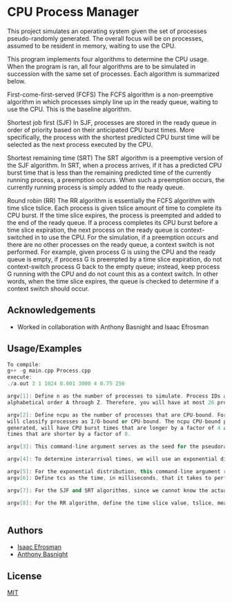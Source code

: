
# CPU Process Manager

This project simulates an operating system given the set of processes pseudo-randomly generated. The overall focus will be on processes, assumed to be resident in memory, waiting to use the CPU.

This program implements four algorithms to determine the CPU usage. When the program is ran, all four algorithms are to be simulated in succession with the same set of processes. Each algorithm is summarized below.

First-come-first-served (FCFS)
The FCFS algorithm is a non-preemptive algorithm in which processes simply line up in the ready
queue, waiting to use the CPU. This is the baseline algorithm.

Shortest job first (SJF)
In SJF, processes are stored in the ready queue in order of priority based on their anticipated CPU burst times. More specifically, the process with the shortest predicted CPU burst time will be
selected as the next process executed by the CPU.

Shortest remaining time (SRT)
The SRT algorithm is a preemptive version of the SJF algorithm. In SRT, when a process arrives, if it has a predicted CPU burst time that is less than the remaining predicted time of the currently
running process, a preemption occurs. When such a preemption occurs, the currently running process is simply added to the ready queue.

Round robin (RR)
The RR algorithm is essentially the FCFS algorithm with time slice tslice. Each process is given tslice amount of time to complete its CPU burst. If the time slice expires, the process is preempted and added to the end of the ready queue.
If a process completes its CPU burst before a time slice expiration, the next process on the ready queue is context-switched in to use the CPU.
For the simulation, if a preemption occurs and there are no other processes on the ready queue,
a context switch is not performed. For example, given process G is using the CPU and the ready
queue is empty, if process G is preempted by a time slice expiration, do not context-switch process G back to the empty queue; instead, keep process G running with the CPU and do not count this as a context switch. In other words, when the time slice expires, the queue is checked to determine if a context switch should occur.

## Acknowledgements

 - Worked in collaboration with Anthony Basnight and Isaac Efrosman
## Usage/Examples

```c++
To compile:
g++ -g main.cpp Process.cpp
execute:
./a.out 3 1 1024 0.001 3000 4 0.75 256

argv[1]: Define n as the number of processes to simulate. Process IDs are assigned in
alphabetical order A through Z. Therefore, you will have at most 26 processes to simulate.

argv[2]: Define ncpu as the number of processes that are CPU-bound. For this project, we
will classify processes as I/O-bound or CPU-bound. The ncpu CPU-bound processes, when
generated, will have CPU burst times that are longer by a factor of 4 and will have I/O burst
times that are shorter by a factor of 8.

argv[3]: This command-line argument serves as the seed for the pseudorandom number sequence. To ensure predictability and repeatability, I use srand48() with this given seed before simulating each scheduling algorithm and drand48() to obtain the next value in the range [0.0, 1.0).

argv[4]: To determine interarrival times, we will use an exponential distribution; therefore, this command-line argument is parameter λ. Remember that 1 λ will be the average random value generated, e.g., if λ = 0.01, then the average should be appoximately 100. See the the formula shown in the code, i.e., -log( r )  lambda, where log is the natural logarithm.

argv[5]: For the exponential distribution, this command-line argument represents the upper bound for valid pseudo-random numbers. This threshold is used to avoid values far down the long tail of the exponential distribution. As an example, if this is set to 3000, all generated values above 3000 should be skipped.
argv[6]: Define tcs as the time, in milliseconds, that it takes to perform a context switch. Specifically, the first half of the context switch time (i.e., tcs 2) is the time required to remove the given process from the CPU; the second half of the context switch time is the time required to bring the next process in to use the CPU. Therefore, expect tcs to be a positive even integer.

argv[7]: For the SJF and SRT algorithms, since we cannot know the actual CPU burst times beforehand, we will rely on estimates determined via exponential averaging. As such, this command-line argument is the constant α. Note that the initial guess for each process is τ0 = 1 λ. When calculating τ values, use the “ceiling” function for all calculations.

argv[8]: For the RR algorithm, define the time slice value, tslice, measured in milliseconds.



```


## Authors

- [Isaac Efrosman](https://github.com/IsaacEf)
- [Anthony Basnight](https://github.com/anthony-basnight)


## License

[MIT](https://choosealicense.com/licenses/mit/)

